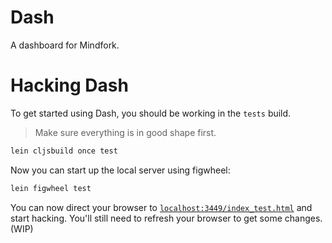 # Dash

A dashboard for Mindfork.

# Hacking Dash

To get started using Dash, you should be working in the `tests` build.

 > Make sure everything is in good shape first.

```bash
lein cljsbuild once test
```

Now you can start up the local server using figwheel:

```bash
lein figwheel test
```

You can now direct your browser to [`localhost:3449/index_test.html`](http://localhost:3449/index_test.html) and
start hacking.  You'll still need to refresh your browser to get some changes.  (WIP)
